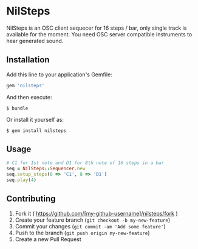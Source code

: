 # NilSteps

NilSteps is an OSC client sequecer for 16 steps / bar, only single track is available for the moment. You need OSC server compatible instruments to hear generated sound.

## Installation

Add this line to your application's Gemfile:

```ruby
gem 'nilsteps'
```

And then execute:

    $ bundle

Or install it yourself as:

    $ gem install nilsteps

## Usage

```ruby
# C1 for 1st note and D1 for 8th note of 16 steps in a bar
seq = NilSteps::Sequencer.new
seq.setup_steps(0 => 'C1', 8 => 'D1')
seq.play(4)
```

## Contributing

1. Fork it ( https://github.com/[my-github-username]/nilsteps/fork )
2. Create your feature branch (`git checkout -b my-new-feature`)
3. Commit your changes (`git commit -am 'Add some feature'`)
4. Push to the branch (`git push origin my-new-feature`)
5. Create a new Pull Request
